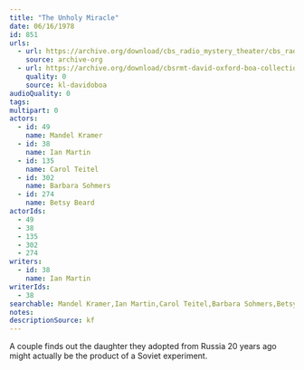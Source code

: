 ```yaml
---
title: "The Unholy Miracle"
date: 06/16/1978
id: 851
urls: 
  - url: https://archive.org/download/cbs_radio_mystery_theater/cbs_radio_mystery_theater-0851-0900.zip/cbs_radio_mystery_theater-0851-0900%2Fcbsrmt_0851_the_unholy_miracle.mp3
    source: archive-org
  - url: https://archive.org/download/cbsrmt-david-oxford-boa-collection/CBSRMT-780616-0851-The-Unholy-Miracle-(128-48)_WBBM-JE-{BoA}.mp3
    quality: 0
    source: kl-davidoboa
audioQuality: 0
tags: 
multipart: 0
actors:  
  - id: 49
    name: Mandel Kramer  
  - id: 38
    name: Ian Martin  
  - id: 135
    name: Carol Teitel  
  - id: 302
    name: Barbara Sohmers  
  - id: 274
    name: Betsy Beard
actorIds:  
  - 49  
  - 38  
  - 135  
  - 302  
  - 274
writers:  
  - id: 38
    name: Ian Martin
writerIds:  
  - 38
searchable: Mandel Kramer,Ian Martin,Carol Teitel,Barbara Sohmers,Betsy Beard Ian Martin
notes: 
descriptionSource: kf
---
```

A couple finds out the daughter they adopted from Russia 20 years ago might actually be the product of a Soviet experiment.